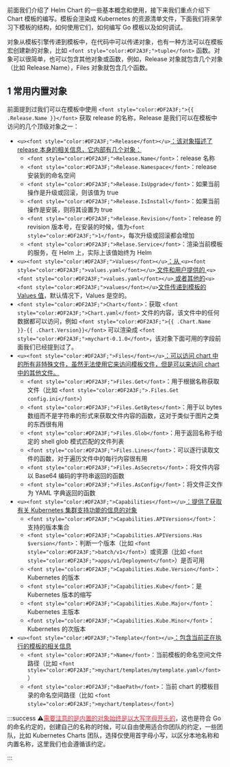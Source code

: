<font style="color:rgb(28, 30, 33);">前面我们介绍了 Helm Chart 的一些基本概念和使用，接下来我们重点介绍下 Chart 模板的编写。模板会渲染成 Kubernetes 的资源清单文件，下面我们将来学习下模板的结构，如何使用它们，如何编写 Go 模板以及如何调试。</font>

<font style="color:rgb(28, 30, 33);">对象从模板引擎传递到模板中，在代码中可以传递对象，也有一种方法可以在模板宏创建新的对象，比如 </font>`<font style="color:#DF2A3F;">tuple</font>`<font style="color:rgb(28, 30, 33);"> 函数。对象可以很简单，也可以包含其他对象或函数，例如，Release 对象就包含几个对象（比如 Release.Name），Files 对象就包含几个函数。</font>

## <font style="color:rgb(28, 30, 33);">1 常用内置对象</font>
<font style="color:rgb(28, 30, 33);">前面提到过我们可以在模板中使用 </font>`<font style="color:#DF2A3F;">{{ .Release.Name }}</font>`<font style="color:rgb(28, 30, 33);"> 获取 release 的名称，Release 是我们可以在模板中访问的几个顶级对象之一：</font>

+ `<u><font style="color:#DF2A3F;">Release</font></u>`<u><font style="color:rgb(28, 30, 33);">：该对象描述了 release 本身的相关信息，它内部有几个对象：</font></u>
    - `<font style="color:#DF2A3F;">Release.Name</font>`<font style="color:rgb(28, 30, 33);">：release 名称</font>
    - `<font style="color:#DF2A3F;">Release.Namespace</font>`<font style="color:rgb(28, 30, 33);">：release 安装到的命名空间</font>
    - `<font style="color:#DF2A3F;">Release.IsUpgrade</font>`<font style="color:rgb(28, 30, 33);">：如果当前操作是升级或回滚，则该值为 true</font>
    - `<font style="color:#DF2A3F;">Release.IsInstall</font>`<font style="color:rgb(28, 30, 33);">：如果当前操作是安装，则将其设置为 true</font>
    - `<font style="color:#DF2A3F;">Release.Revision</font>`<font style="color:rgb(28, 30, 33);">：release 的 revision 版本号，在安装的时候，值为</font>`<font style="color:#DF2A3F;">1</font>`<font style="color:rgb(28, 30, 33);">，每次升级或回滚都会增加</font>
    - `<font style="color:#DF2A3F;">Relase.Service</font>`<font style="color:rgb(28, 30, 33);">：渲染当前模板的服务，在 Helm 上，实际上该值始终为 Helm</font>
+ `<u><font style="color:#DF2A3F;">Values</font></u>`<u><font style="color:rgb(28, 30, 33);">：从 </font></u>`<u><font style="color:#DF2A3F;">values.yaml</font></u>`<u><font style="color:rgb(28, 30, 33);"> 文件和用户提供的 </font></u>`<u><font style="color:#DF2A3F;">values.yaml</font></u>`<u><font style="color:rgb(28, 30, 33);"> 或者其他的</font></u>`<u><font style="color:#DF2A3F;">values</font></u>`<u><font style="color:rgb(28, 30, 33);">文件传递到模板的 Values 值</font></u><font style="color:rgb(28, 30, 33);">，默认情况下，Values 是空的。</font>
+ `<font style="color:#DF2A3F;">Chart</font>`<font style="color:rgb(28, 30, 33);">：获取 </font>`<font style="color:#DF2A3F;">Chart.yaml</font>`<font style="color:rgb(28, 30, 33);"> 文件的内容，该文件中的任何数据都可以访问，例如 </font>`<font style="color:#DF2A3F;">{{ .Chart.Name }}-{{ .Chart.Version}}</font>`<font style="color:rgb(28, 30, 33);"> 可以渲染成 </font>`<font style="color:#DF2A3F;">mychart-0.1.0</font>`<font style="color:rgb(28, 30, 33);">，该对象下面可用的字段前面我们已经提到过了。</font>
+ `<u><font style="color:#DF2A3F;">Files</font></u>`<u><font style="color:rgb(28, 30, 33);">：可以访问 chart 中的所有非特殊文件，虽然无法使用它来访问模板文件，但是可以来访问 chart 中的其他文件。</font></u>
    - `<font style="color:#DF2A3F;">Files.Get</font>`<font style="color:rgb(28, 30, 33);">：用于根据名称获取文件（比如 </font>`<font style="color:#DF2A3F;">.Files.Get config.ini</font>`<font style="color:rgb(28, 30, 33);">）</font>
    - `<font style="color:#DF2A3F;">Files.GetBytes</font>`<font style="color:rgb(28, 30, 33);">：用于以 bytes 数组而不是字符串的形式来获取文件内容的函数，这对于类似于图片之类的东西很有用</font>
    - `<font style="color:#DF2A3F;">Files.Glob</font>`<font style="color:rgb(28, 30, 33);">：用于返回名称于给定的 shell glob 模式匹配的文件列表</font>
    - `<font style="color:#DF2A3F;">Files.Lines</font>`<font style="color:rgb(28, 30, 33);">：可以逐行读取文件的函数，对于遍历文件中的每行内容很有用</font>
    - `<font style="color:#DF2A3F;">Files.AsSecrets</font>`<font style="color:rgb(28, 30, 33);">：将文件内容以 Base64 编码的字符串返回的函数</font>
    - `<font style="color:#DF2A3F;">Files.AsConfig</font>`<font style="color:rgb(28, 30, 33);">：将文件正文作为 YAML 字典返回的函数</font>
+ `<u><font style="color:#DF2A3F;">Capabilities</font></u>`<u><font style="color:rgb(28, 30, 33);">：提供了获取有关 Kubernetes 集群支持功能的信息的对象</font></u>
    - `<font style="color:#DF2A3F;">Capabilities.APIVersions</font>`<font style="color:rgb(28, 30, 33);">：支持的版本集合</font>
    - `<font style="color:#DF2A3F;">Capabilities.APIVersions.Has $version</font>`<font style="color:rgb(28, 30, 33);">：判断一个版本（比如 </font>`<font style="color:#DF2A3F;">batch/v1</font>`<font style="color:rgb(28, 30, 33);">）或资源（比如</font><font style="color:#DF2A3F;"> </font>`<font style="color:#DF2A3F;">apps/v1/Deployment</font>`<font style="color:rgb(28, 30, 33);">）是否可用</font>
    - `<font style="color:#DF2A3F;">Capabilities.Kube.Version</font>`<font style="color:rgb(28, 30, 33);">：Kubernetes 的版本</font>
    - `<font style="color:#DF2A3F;">Capabilities.Kube</font>`<font style="color:rgb(28, 30, 33);">：是 Kubernetes 版本的缩写</font>
    - `<font style="color:#DF2A3F;">Capabilities.Kube.Major</font>`<font style="color:rgb(28, 30, 33);">：Kubernetes 主版本</font>
    - `<font style="color:#DF2A3F;">Capabilities.Kube.Minor</font>`<font style="color:rgb(28, 30, 33);">：Kubernetes 的次版本</font>
+ `<u><font style="color:#DF2A3F;">Template</font></u>`<u><font style="color:rgb(28, 30, 33);">：包含当前正在执行的模板的相关信息</font></u>
    - `<font style="color:#DF2A3F;">Name</font>`<font style="color:rgb(28, 30, 33);">：当前模板的命名空间文件路径（比如 </font>`<font style="color:#DF2A3F;">mychart/templates/mytemplate.yaml</font>`<font style="color:rgb(28, 30, 33);">）</font>
    - `<font style="color:#DF2A3F;">BaePath</font>`<font style="color:rgb(28, 30, 33);">：当前 chart 的模板目录的命名空间路径（比如 </font>`<font style="color:#DF2A3F;">mychart/templates</font>`<font style="color:rgb(28, 30, 33);">）</font>

:::success
⚠️<u><font style="color:#DF2A3F;">需要注意的是内置的对象始终是以大写字母开头的</font></u><font style="color:rgb(28, 30, 33);">，这也是符合 Go 的命名约定的，创建自己的名称的时候，可以自由使用适合你团队的约定，一些团队，比如 Kubernetes Charts 团队，选择仅使用首字母小写，以区分本地名称和内置名称，这里我们也会遵循该约定。</font>

:::

